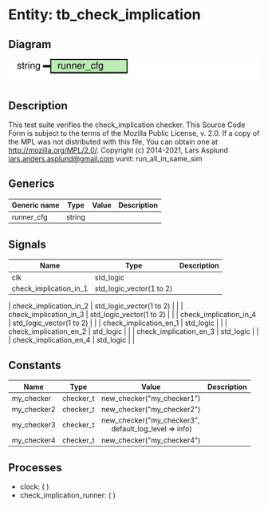 # Entity: tb_check_implication

## Diagram

![Diagram](tb_check_implication.svg "Diagram")
## Description

This test suite verifies the check_implication checker.
This Source Code Form is subject to the terms of the Mozilla Public
License, v. 2.0. If a copy of the MPL was not distributed with this file,
You can obtain one at http://mozilla.org/MPL/2.0/.
Copyright (c) 2014-2021, Lars Asplund lars.anders.asplund@gmail.com
vunit: run_all_in_same_sim
## Generics

| Generic name | Type   | Value | Description |
| ------------ | ------ | ----- | ----------- |
| runner_cfg   | string |       |             |
## Signals

| Name                        | Type                     | Description |
| --------------------------- | ------------------------ | ----------- |
| clk                         | std_logic                |             |
| check_implication_in_1      | std_logic_vector(1 to 2) |             |
| 
    check_implication_in_2 | std_logic_vector(1 to 2) |             |
| 
    check_implication_in_3 | std_logic_vector(1 to 2) |             |
| 
    check_implication_in_4 | std_logic_vector(1 to 2) |             |
| check_implication_en_1      | std_logic                |             |
|  check_implication_en_2     | std_logic                |             |
|  check_implication_en_3     | std_logic                |             |
|  check_implication_en_4     | std_logic                |             |
## Constants

| Name        | Type      | Value                                                                                      | Description |
| ----------- | --------- | ------------------------------------------------------------------------------------------ | ----------- |
| my_checker  | checker_t |  new_checker("my_checker1")                                                                |             |
| my_checker2 | checker_t |  new_checker("my_checker2")                                                                |             |
| my_checker3 | checker_t |  new_checker("my_checker3",<br><span style="padding-left:20px"> default_log_level => info) |             |
| my_checker4 | checker_t |  new_checker("my_checker4")                                                                |             |
## Processes
- clock: (  )
- check_implication_runner: (  )
